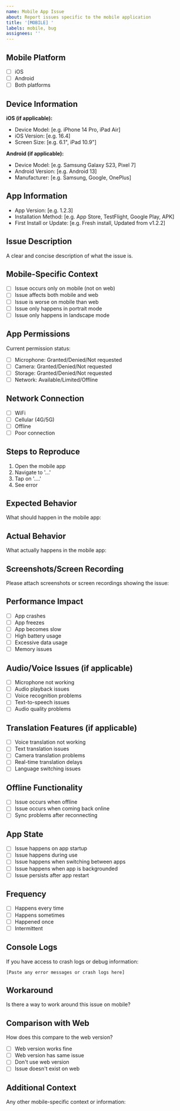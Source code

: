 ```yaml
---
name: Mobile App Issue
about: Report issues specific to the mobile application
title: '[MOBILE] '
labels: mobile, bug
assignees: ''
---
```


## Mobile Platform
- [ ] iOS
- [ ] Android
- [ ] Both platforms

## Device Information
**iOS (if applicable):**
- Device Model: [e.g. iPhone 14 Pro, iPad Air]
- iOS Version: [e.g. 16.4]
- Screen Size: [e.g. 6.1", iPad 10.9"]

**Android (if applicable):**
- Device Model: [e.g. Samsung Galaxy S23, Pixel 7]
- Android Version: [e.g. Android 13]
- Manufacturer: [e.g. Samsung, Google, OnePlus]

## App Information
- App Version: [e.g. 1.2.3]
- Installation Method: [e.g. App Store, TestFlight, Google Play, APK]
- First Install or Update: [e.g. Fresh install, Updated from v1.2.2]

## Issue Description
A clear and concise description of what the issue is.

## Mobile-Specific Context
- [ ] Issue occurs only on mobile (not on web)
- [ ] Issue affects both mobile and web
- [ ] Issue is worse on mobile than web
- [ ] Issue only happens in portrait mode
- [ ] Issue only happens in landscape mode

## App Permissions
Current permission status:
- [ ] Microphone: Granted/Denied/Not requested
- [ ] Camera: Granted/Denied/Not requested
- [ ] Storage: Granted/Denied/Not requested
- [ ] Network: Available/Limited/Offline

## Network Connection
- [ ] WiFi
- [ ] Cellular (4G/5G)
- [ ] Offline
- [ ] Poor connection

## Steps to Reproduce
1. Open the mobile app
2. Navigate to '...'
3. Tap on '....'
4. See error

## Expected Behavior
What should happen in the mobile app:

## Actual Behavior
What actually happens in the mobile app:

## Screenshots/Screen Recording
Please attach screenshots or screen recordings showing the issue:

## Performance Impact
- [ ] App crashes
- [ ] App freezes
- [ ] App becomes slow
- [ ] High battery usage
- [ ] Excessive data usage
- [ ] Memory issues

## Audio/Voice Issues (if applicable)
- [ ] Microphone not working
- [ ] Audio playback issues
- [ ] Voice recognition problems
- [ ] Text-to-speech issues
- [ ] Audio quality problems

## Translation Features (if applicable)
- [ ] Voice translation not working
- [ ] Text translation issues
- [ ] Camera translation problems
- [ ] Real-time translation delays
- [ ] Language switching issues

## Offline Functionality
- [ ] Issue occurs when offline
- [ ] Issue occurs when coming back online
- [ ] Sync problems after reconnecting

## App State
- [ ] Issue happens on app startup
- [ ] Issue happens during use
- [ ] Issue happens when switching between apps
- [ ] Issue happens when app is backgrounded
- [ ] Issue persists after app restart

## Frequency
- [ ] Happens every time
- [ ] Happens sometimes
- [ ] Happened once
- [ ] Intermittent

## Console Logs
If you have access to crash logs or debug information:
```
[Paste any error messages or crash logs here]
```

## Workaround
Is there a way to work around this issue on mobile?

## Comparison with Web
How does this compare to the web version?
- [ ] Web version works fine
- [ ] Web version has same issue
- [ ] Don't use web version
- [ ] Issue doesn't exist on web

## Additional Context
Any other mobile-specific context or information: